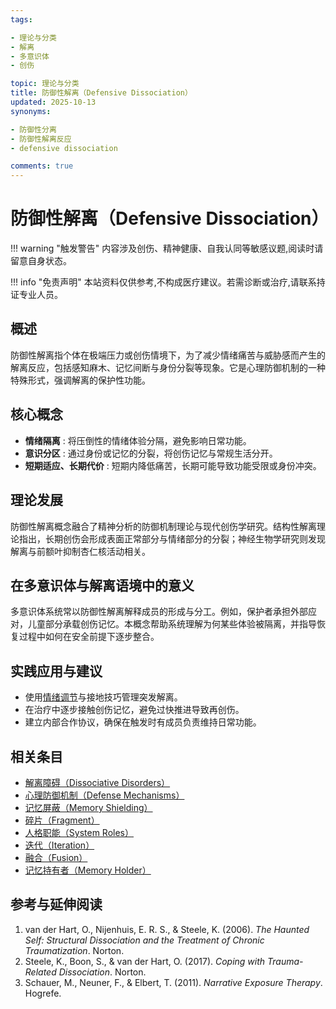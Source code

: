 ```yaml
---
tags:

- 理论与分类
- 解离
- 多意识体
- 创伤

topic: 理论与分类
title: 防御性解离（Defensive Dissociation）
updated: 2025-10-13
synonyms:

- 防御性分离
- 防御性解离反应
- defensive dissociation

comments: true
---
```


# 防御性解离（Defensive Dissociation）

!!! warning "触发警告"
    内容涉及创伤、精神健康、自我认同等敏感议题,阅读时请留意自身状态。

!!! info "免责声明"
    本站资料仅供参考,不构成医疗建议。若需诊断或治疗,请联系持证专业人员。

## 概述

防御性解离指个体在极端压力或创伤情境下，为了减少情绪痛苦与威胁感而产生的解离反应，包括感知麻木、记忆间断与身份分裂等现象。它是心理防御机制的一种特殊形式，强调解离的保护性功能。

## 核心概念

- **情绪隔离** : 将压倒性的情绪体验分隔，避免影响日常功能。
- **意识分区** : 通过身份或记忆的分裂，将创伤记忆与常规生活分开。
- **短期适应、长期代价** : 短期内降低痛苦，长期可能导致功能受限或身份冲突。

## 理论发展

防御性解离概念融合了精神分析的防御机制理论与现代创伤学研究。结构性解离理论指出，长期创伤会形成表面正常部分与情绪部分的分裂；神经生物学研究则发现解离与前额叶抑制杏仁核活动相关。

## 在多意识体与解离语境中的意义

多意识体系统常以防御性解离解释成员的形成与分工。例如，保护者承担外部应对，儿童部分承载创伤记忆。本概念帮助系统理解为何某些体验被隔离，并指导恢复过程中如何在安全前提下逐步整合。

## 实践应用与建议

- 使用[情绪调节](Emotion-Regulation.md)与接地技巧管理突发解离。
- 在治疗中逐步接触创伤记忆，避免过快推进导致再创伤。
- 建立内部合作协议，确保在触发时有成员负责维持日常功能。

## 相关条目

- [解离障碍（Dissociative Disorders）](Dissociative-Disorders.md)
- [心理防御机制（Defense Mechanisms）](Defense-Mechanisms.md)
- [记忆屏蔽（Memory Shielding）](Memory-Shielding.md)
- [碎片（Fragment）](Fragment.md)
- [人格职能（System Roles）](System-Roles.md)
- [迭代（Iteration）](Iteration.md)
- [融合（Fusion）](Fusion.md)
- [记忆持有者（Memory Holder）](Memory-Holder.md)

## 参考与延伸阅读

1. van der Hart, O., Nijenhuis, E. R. S., & Steele, K. (2006). *The Haunted Self: Structural Dissociation and the Treatment of Chronic Traumatization*. Norton.
2. Steele, K., Boon, S., & van der Hart, O. (2017). *Coping with Trauma-Related Dissociation*. Norton.
3. Schauer, M., Neuner, F., & Elbert, T. (2011). *Narrative Exposure Therapy*. Hogrefe.
